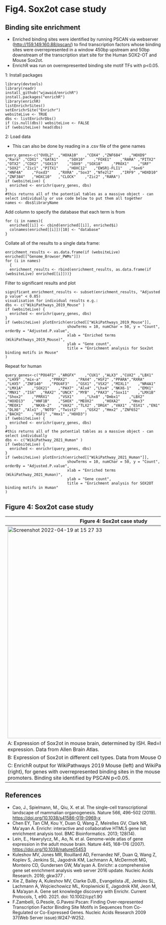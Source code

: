 # Fig4. Sox2ot case study



## Binding site enrichment

- Enriched binding sites were identified by running PSCAN via webserver (http://159.149.160.88/pscan/) to find transcription factors whose binding sites were overrepresented in a window 450bp upstream and 50bp downstream of the transcription start site for the Human SOX2-OT and Mouse Sox2ot.
- EnrichR was run on overrepresented binding site motif TFs with p<0.05.

1: Install packages
```{r}
library(devtools)
library(readr)
install_github("wjawaid/enrichR")
install.packages("enrichR")
library(enrichR)
listEnrichrSites()
setEnrichrSite("Enrichr")
websiteLive <- TRUE
dbs <- listEnrichrDbs()
if (is.null(dbs)) websiteLive <- FALSE
if (websiteLive) head(dbs)
```
2: Load data
- This can also be done by reading in a .csv file of the gene names
```{r}
query_genes<-c("OVOL2"	,"HOXA10"	,"CDX4"	,"ZNF684"	,"HOXD9"	,"Rara"	,"CDX1"	,"GATA1"	,"SOX10"	,"FOXE1"	,"RARA"	,"PITX2"	,"OTX2"	,"CDX2"	,"SOX13"	,"SOX9"	,"SOX18"	,"PROX1"	,"SRF"	,"SOX2"	,"Zic1"	,"PITX1"	,"HOXC12"	,"EWSR1-FLI1"	,"Sox6"	,"HNF4A"	,"Foxd3"	,"RXRA"	,"Sox3"	,"Nfe2l2"	,"IRF9"	,"HOXD10"	,"ZNF384"	,"HOXC10"	,"CLOCK"	,"Zic2"	,"RARA")
if (websiteLive) {
  enriched <- enrichr(query_genes, dbs)
}
#this returns all of the potential tables as a massive object - can select individually or use code below to put them all together
names <- dbs$libraryName
```
Add column to specify the database that each term is from
```{r}
for (i in names){
  enriched[[i]] <- cbind(enriched[[i]], enriched$i)
  colnames(enriched[[i]])[10] <- "database"
}
```
Collate all of the results to a single data frame:
```{r}
enrichment_results <- as.data.frame(if (websiteLive) enriched[["Genome_Browser_PWMs"]])
for (i in names)
  {
  enrichment_results <- rbind(enrichment_results, as.data.frame(if (websiteLive) enriched[[i]]))}
 ```
Filter to significant results and plot
```{r}
significant_enrichment_results <- subset(enrichment_results, "Adjusted p value" < 0.05)
visualisation for individual results e.g.:
dbs <- c("WikiPathways_2019_Mouse" )
if (websiteLive) {
  enriched <- enrichr(query_genes, dbs)
}
if (websiteLive) plotEnrich(enriched[["WikiPathways_2019_Mouse"]], 
                            showTerms = 10, numChar = 50, y = "Count", orderBy = "Adjusted.P.value",
                            xlab = "Enriched terms (WikiPathways_2019_Mouse)",
                            ylab = "Gene count",
                            title = "Enrichment analysis for Sox2ot binding motifs in Mouse"
)
```
Repeat for human
```{r}
query_genes<-c("POU4F2"	,"ARGFX"	,"CUX1"	,"ALX3"	,"CUX2"	,"LBX1"	,"LHX9"	,"mix-a"	,"PRRX2"	,"PAX4"	,"HSF2"	,"PPARA","RXRA"	,"LHX5"	,"ZNF140"	,"POU4F3"	,"GSX1"	,"VSX2"	,"MIXL1"	,"NR4A1"	,"LMX1A"	,"SOX21"	,"PAX7"	,"Alx4"	,"Lhx4"	,"NKX6-1"	,"EMX1"	,"MNX1"	,"ISX"	,"RAX2"	,"UNCX"	,"MYB"	,"PAX3"	,"Sox11"	,"LMX1B"	,"Shox2"	,"PRRX1"	,"VSX1"		,"Lhx8"	,"Dmbx1"	,"LBX2"	,"HOXD13"	,"HNF1B"	,"SHOX"	,"MEOX2"	,"HOXA2"	,"Hmx3"	,"MEOX1"	,"NKX6-2"	,"VAX2"	,"TLX2"	,"DRGX"	,"VAX1"	,"ESX1"	,"EN1"	,"DLX6"	,"Alx1"	,"NOTO"	,"Twist2"	,"GSX2"	,"Hmx2"	,"ZNF652"	,"BACH2"	,"HSF1"	,"Hmx1"	,"HOXD3")
if (websiteLive) {
  enriched <- enrichr(query_genes, dbs)
}
#this returns all of the potential tables as a massive object - can select individually
dbs <- c("WikiPathway_2021_Human" )
if (websiteLive) {
  enriched <- enrichr(query_genes, dbs)
}
if (websiteLive) plotEnrich(enriched[["WikiPathway_2021_Human"]], 
                            showTerms = 10, numChar = 50, y = "Count", orderBy = "Adjusted.P.value",
                            xlab = "Enriched terms (WikiPathway_2021_Human)",
                            ylab = "Gene count",
                            title = "Enrichment analysis for SOX2OT binding motifs in Human"
)
```
## Figure 4: Sox2ot case study
|Figure 4: Sox2ot case study|
| --- |
| <img width="686" alt="Screenshot 2022-04-19 at 15 27 33" src="https://user-images.githubusercontent.com/67189202/164027237-f680add8-17f8-46da-86ae-012bf713197b.png"> |
| A: Expression of Sox2ot in mouse brain, determined by ISH. Red=high, green=low expression. Data from Allen Brain Atlas. |
| B: Expression of Sox2ot in different cell types. Data from Mouse Organogenesis Cell Atlas. |
| C: EnrichR output for WikiPathways 2019 Mouse (left) and WikiPathways 2021 Human (right), for genes with overrepresented binding sites in the mouse or human Sox2ot promoters. Binding site identified by PSCAN p<0.05. |

## References

- Cao, J., Spielmann, M., Qiu, X. et al. The single-cell transcriptional landscape of mammalian organogenesis. Nature 566, 496–502 (2019). https://doi.org/10.1038/s41586-019-0969-x
- Chen EY, Tan CM, Kou Y, Duan Q, Wang Z, Meirelles GV, Clark NR, Ma'ayan A. Enrichr: interactive and collaborative HTML5 gene list enrichment analysis tool. BMC Bioinformatics. 2013; 128(14).
- Lein, E., Hawrylycz, M., Ao, N. et al. Genome-wide atlas of gene expression in the adult mouse brain. Nature 445, 168–176 (2007). https://doi.org/10.1038/nature05453
- Kuleshov MV, Jones MR, Rouillard AD, Fernandez NF, Duan Q, Wang Z, Koplev S, Jenkins SL, Jagodnik KM, Lachmann A, McDermott MG, Monteiro CD, Gundersen GW, Ma'ayan A. Enrichr: a comprehensive gene set enrichment analysis web server 2016 update. Nucleic Acids Research. 2016; gkw377 .
- Xie Z, Bailey A, Kuleshov MV, Clarke DJB., Evangelista JE, Jenkins SL, Lachmann A, Wojciechowicz ML, Kropiwnicki E, Jagodnik KM, Jeon M, & Ma’ayan A. Gene set knowledge discovery with Enrichr. Current Protocols, 1, e90. 2021. doi: 10.1002/cpz1.90 
- F.Zambelli, G.Pesole, G.Pavesi Pscan: Finding Over-represented Transcription Factor Binding Site Motifs in Sequences from Co-Regulated or Co-Expressed Genes. Nucleic Acids Research 2009 37(Web Server issue):W247-W252.
